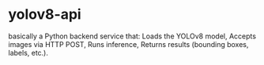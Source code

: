 # yolov8-api
basically a Python backend service that:  Loads the YOLOv8 model,  Accepts images via HTTP POST,  Runs inference,  Returns results (bounding boxes, labels, etc.).
